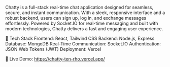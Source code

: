 Chatty is a full-stack real-time chat application designed for seamless, secure, and instant communication. With a sleek, responsive interface and a robust backend, users can sign up, log in, and exchange messages effortlessly. Powered by Socket.IO for real-time messaging and built with modern technologies, Chatty delivers a fast and engaging user experience.

🚀 Tech Stack
Frontend: React, Tailwind CSS
Backend: Node.js, Express
Database: MongoDB
Real-Time Communication: Socket.IO
Authentication: JSON Web Tokens (JWT)
Deployment: Vercel


🔗 Live Demo: https://chatty-ten-rho.vercel.app/
